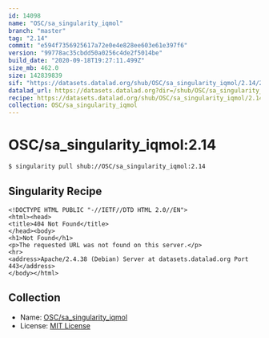```yaml
---
id: 14098
name: "OSC/sa_singularity_iqmol"
branch: "master"
tag: "2.14"
commit: "e594f7356925617a72e0e4e828ee603e61e397f6"
version: "99778ac35cbdd50a0256c4de2f5014be"
build_date: "2020-09-18T19:27:11.499Z"
size_mb: 462.0
size: 142839839
sif: "https://datasets.datalad.org/shub/OSC/sa_singularity_iqmol/2.14/2020-09-18-e594f735-99778ac3/99778ac35cbdd50a0256c4de2f5014be.sif"
datalad_url: https://datasets.datalad.org?dir=/shub/OSC/sa_singularity_iqmol/2.14/2020-09-18-e594f735-99778ac3/
recipe: https://datasets.datalad.org/shub/OSC/sa_singularity_iqmol/2.14/2020-09-18-e594f735-99778ac3/Singularity
collection: OSC/sa_singularity_iqmol
---
```


# OSC/sa_singularity_iqmol:2.14

```bash
$ singularity pull shub://OSC/sa_singularity_iqmol:2.14
```

## Singularity Recipe

```singularity
<!DOCTYPE HTML PUBLIC "-//IETF//DTD HTML 2.0//EN">
<html><head>
<title>404 Not Found</title>
</head><body>
<h1>Not Found</h1>
<p>The requested URL was not found on this server.</p>
<hr>
<address>Apache/2.4.38 (Debian) Server at datasets.datalad.org Port 443</address>
</body></html>
```

## Collection

 - Name: [OSC/sa_singularity_iqmol](https://github.com/OSC/sa_singularity_iqmol)
 - License: [MIT License](https://api.github.com/licenses/mit)

